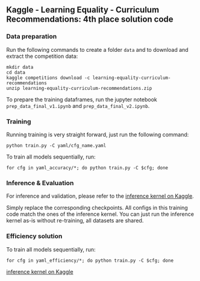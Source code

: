 ## Kaggle - Learning Equality - Curriculum Recommendations: 4th place solution code

### Data preparation

Run the following commands to create a folder `data` and to download and extract the competition data:
```
mkdir data
cd data
kaggle competitions download -c learning-equality-curriculum-recommendations
unzip learning-equality-curriculum-recommendations.zip
```

To prepare the training dataframes, run the jupyter notebook `prep_data_final_v1.ipynb` and `prep_data_final_v2.ipynb`.

### Training

Running training is very straight forward, just run the following command:

`python train.py -C yaml/cfg_name.yaml`

To train all models sequentially, run:

`for cfg in yaml_accuracy/*; do python train.py -C $cfg; done`

### Inference & Evaluation

For inference and validation, please refer to the [inference kernel on Kaggle](https://www.kaggle.com/code/ilu000/curriculum-4th-place-solution).

Simply replace the corresponding checkpoints. 
All configs in this training code match the ones of the inference kernel.
You can just run the inference kernel as-is without re-training, all datasets are shared.

### Efficiency solution

To train all models sequentially, run:

`for cfg in yaml_efficiency/*; do python train.py -C $cfg; done`

[inference kernel on Kaggle](https://www.kaggle.com/code/philippsinger/efficiency-blend-v1)
